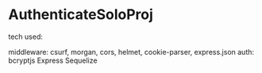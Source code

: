 # AuthenticateSoloProj

 tech used: 
 
 middleware: csurf, morgan, cors, helmet, cookie-parser, express.json
 auth: bcryptjs
 Express
 Sequelize
 
